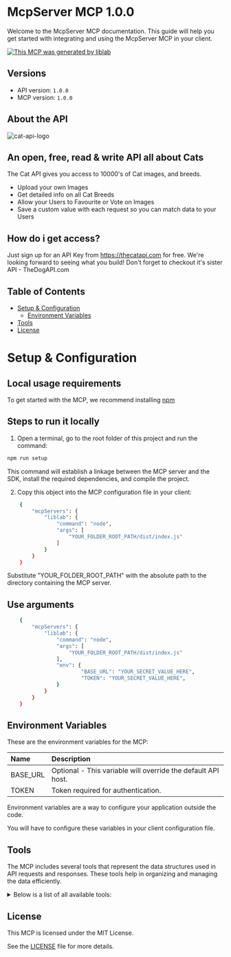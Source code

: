 # McpServer MCP 1.0.0

Welcome to the McpServer MCP documentation. This guide will help you get started with integrating and using the McpServer MCP in your client.

[![This MCP was generated by liblab](https://public-liblab-readme-assets.s3.us-east-1.amazonaws.com/built-by-liblab-icon.svg)](https://liblab.com/?utm_source=readme)

## Versions

- API version: `1.0.0`
- MCP version: `1.0.0`

## About the API

![cat-api-logo](https://thecatapi.com/_app/immutable/assets/thecatapi-logo.78868573.svg)

## An open, free, read & write API all about Cats

The Cat API gives you access to 10000's of Cat images, and breeds.

- Upload your own Images
- Get detailed info on all Cat Breeds
- Allow your Users to Favourite or Vote on Images
- Save a custom value with each request so you can match data to your Users

## How do i get access?

Just sign up for an API Key from https://thecatapi.com for free. We're looking forward to seeing what you build!
Don't forget to checkout it's sister API - TheDogAPI.com

## Table of Contents

- [Setup & Configuration](#setup--configuration)
  - [Environment Variables](#environment-variables)
- [Tools](#tools)
- [License](#license)

# Setup & Configuration

## Local usage requirements

To get started with the MCP, we recommend installing [npm](https://docs.npmjs.com/downloading-and-installing-node-js-and-npm)

## Steps to run it locally

1. Open a terminal, go to the root folder of this project and run the command:

```bash
npm run setup
```

This command will establish a linkage between the MCP server and the SDK, install the required dependencies, and compile the project.

2. Copy this object into the MCP configuration file in your client:

```bash
    {
        "mcpServers": {
            "liblab": {
                "command": "node",
                "args": [
                    "YOUR_FOLDER_ROOT_PATH/dist/index.js"
                ]
            }
        }
    }
```

Substitute "YOUR_FOLDER_ROOT_PATH" with the absolute path to the directory containing the MCP server.

## Use arguments

```bash
    {
        "mcpServers": {
            "liblab": {
                "command": "node",
                "args": [
                    "YOUR_FOLDER_ROOT_PATH/dist/index.js"
                ],
                "env": {
                        "BASE_URL": "YOUR_SECRET_VALUE_HERE",
                        "TOKEN": "YOUR_SECRET_VALUE_HERE",
                }
            }
        }
    }
```

## Environment Variables

These are the environment variables for the MCP:

| Name     | Description                                                  |
| :------- | :----------------------------------------------------------- |
| BASE_URL | Optional - This variable will override the default API host. |
| TOKEN    | Token required for authentication.                           |

Environment variables are a way to configure your application outside the code.

You will have to configure these variables in your client configuration file.

## Tools

The MCP includes several tools that represent the data structures used in API requests and responses. These tools help in organizing and managing the data efficiently.

<details> 
<summary>Below is a list of all available tools:</summary>

| Name                                         | Description                                                                                                                                                                                                                                                                                                                                                                                                                                                         |
| :------------------------------------------- | :------------------------------------------------------------------------------------------------------------------------------------------------------------------------------------------------------------------------------------------------------------------------------------------------------------------------------------------------------------------------------------------------------------------------------------------------------------------ |
| **Service Images**                           |                                                                                                                                                                                                                                                                                                                                                                                                                                                                     |
| images_list_search_or_random                 | Searches or returns Random selection from all approved images. Default is to return RANDOM images, but with an API-Key you can use 'orderDESC' or 'orderASC' along with the 'page' and 'limit' parameters to paginate through them in the order they were approved. Pagination-Count, Pagination-Page, and Pagination-Limit headers are present in the response so you know the total number of images that can be paginated through for the passed search filters. |
| get_images_bk_i_eh_n3p_g                     | Get the raw analysis results for any uploaded image                                                                                                                                                                                                                                                                                                                                                                                                                 |
| get_images                                   | Only returns images from your account, uploaded via 'apiv1imagesupload'                                                                                                                                                                                                                                                                                                                                                                                             |
| create_images_upload                         | Make sure you're using the right field to send the image, and Content-Type header                                                                                                                                                                                                                                                                                                                                                                                   |
| delete_images_by_image_id                    | imagesimageid                                                                                                                                                                                                                                                                                                                                                                                                                                                       |
| get_images_by_image_id_breeds                | imagesimageidbreeds                                                                                                                                                                                                                                                                                                                                                                                                                                                 |
| create_images_by_image_id_breeds             | imagesimageidbreeds                                                                                                                                                                                                                                                                                                                                                                                                                                                 |
| delete_images_by_image_id_breeds_by_breed_id | imagesimageidbreedsbreedid                                                                                                                                                                                                                                                                                                                                                                                                                                          |
| **Service Breeds**                           |                                                                                                                                                                                                                                                                                                                                                                                                                                                                     |
| get_breeds                                   | breeds                                                                                                                                                                                                                                                                                                                                                                                                                                                              |
| get_breeds_by_breed_id                       | breedsbreedid                                                                                                                                                                                                                                                                                                                                                                                                                                                       |
| get_breeds_search                            | Search Breeds                                                                                                                                                                                                                                                                                                                                                                                                                                                       |
| **Service Facts**                            |                                                                                                                                                                                                                                                                                                                                                                                                                                                                     |
| get_breeds_by_breed_id_facts                 | Get one or more facts about the Species. For more at a time just update the 'limit' field, and to paginate through them just increment the 'page' field. The response headers have the pagination details, such as how many there are in total, what page you're on, and the current amount per page. To redorder change the order to ASC for ascending order, DESC for descending, and RAND for random order.                                                      |
| get_facts                                    | Get one or more Random facts and the Species. For more at a time just update the 'limit' field                                                                                                                                                                                                                                                                                                                                                                      |
| **Service Favourites**                       |                                                                                                                                                                                                                                                                                                                                                                                                                                                                     |
| get_favourites                               | favourites                                                                                                                                                                                                                                                                                                                                                                                                                                                          |
| create_favourites                            | favourites                                                                                                                                                                                                                                                                                                                                                                                                                                                          |
| get_favourites_by_favourite_id               | favouritesfavouriteid                                                                                                                                                                                                                                                                                                                                                                                                                                               |
| delete_favourites_by_favourite_id            | favouritesfavouriteid                                                                                                                                                                                                                                                                                                                                                                                                                                               |
| **Service Votes**                            |                                                                                                                                                                                                                                                                                                                                                                                                                                                                     |
| get_votes                                    | votes                                                                                                                                                                                                                                                                                                                                                                                                                                                               |
| create_votes                                 | votes                                                                                                                                                                                                                                                                                                                                                                                                                                                               |
| get_votes_by_vote_id                         | votesvoteid                                                                                                                                                                                                                                                                                                                                                                                                                                                         |
| delete_vote_by_vote_id                       | votesvoteid                                                                                                                                                                                                                                                                                                                                                                                                                                                         |
| **Service Webhooks**                         |                                                                                                                                                                                                                                                                                                                                                                                                                                                                     |
| create_webhooks                              | Create Webhook                                                                                                                                                                                                                                                                                                                                                                                                                                                      |

</details>

## License

This MCP is licensed under the MIT License.

See the [LICENSE](LICENSE) file for more details.

<!-- This file was generated by liblab | https://liblab.com/ -->
